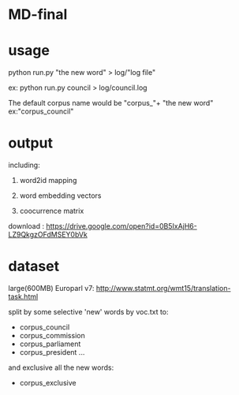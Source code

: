 # MD-final

# usage 
python run.py "the new word" > log/"log file"

ex:
python run.py council > log/council.log

The default corpus name would be "corpus_"+ "the new word" ex:"corpus_council"

# output

including:
1. word2id mapping

2. word embedding vectors

3. coocurrence matrix

download : https://drive.google.com/open?id=0B5IxAjH6-LZ9QkgzOFdMSEY0bVk

# dataset
large(600MB) Europarl v7: http://www.statmt.org/wmt15/translation-task.html

split by some selective 'new' words by voc.txt to:
* corpus_council
* corpus_commission
* corpus_parliament
* corpus_president
...

and exclusive all the new words:
* corpus_exclusive

